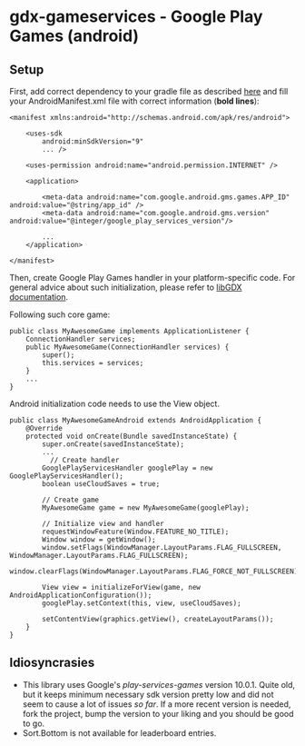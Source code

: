 # gdx-gameservices - Google Play Games (android)

## Setup

First, add correct dependency to your gradle file as described [here](../README.md#setup) and fill your AndroidManifest.xml file with correct information (**bold lines**):
    
    <manifest xmlns:android="http://schemas.android.com/apk/res/android">
    
        <uses-sdk
            android:minSdkVersion="9"
            ... />
    
        <uses-permission android:name="android.permission.INTERNET" />
    
        <application>
        
            <meta-data android:name="com.google.android.gms.games.APP_ID" android:value="@string/app_id" />
            <meta-data android:name="com.google.android.gms.version" android:value="@integer/google_play_services_version"/>
       
            ...
        </application>
    
    </manifest>

Then, create Google Play Games handler in your platform-specific code. For general advice about such initialization, please refer to [libGDX documentation](https://github.com/libgdx/libgdx/wiki/Interfacing-with-platform-specific-code).

Following such core game:
    
    public class MyAwesomeGame implements ApplicationListener {
        ConnectionHandler services;
        public MyAwesomeGame(ConnectionHandler services) {
            super();
            this.services = services;
        }
        ...
    }

Android initialization code needs to use the View object.

    public class MyAwesomeGameAndroid extends AndroidApplication {
        @Override
        protected void onCreate(Bundle savedInstanceState) {
            super.onCreate(savedInstanceState);
            ...
              // Create handler
            GooglePlayServicesHandler googlePlay = new GooglePlayServicesHandler();
            boolean useCloudSaves = true;
            
            // Create game
            MyAwesomeGame game = new MyAwesomeGame(googlePlay);
            
            // Initialize view and handler
            requestWindowFeature(Window.FEATURE_NO_TITLE);
            Window window = getWindow();
            window.setFlags(WindowManager.LayoutParams.FLAG_FULLSCREEN, WindowManager.LayoutParams.FLAG_FULLSCREEN);
            window.clearFlags(WindowManager.LayoutParams.FLAG_FORCE_NOT_FULLSCREEN);
            
            View view = initializeForView(game, new AndroidApplicationConfiguration());
            googlePlay.setContext(this, view, useCloudSaves);
            
            setContentView(graphics.getView(), createLayoutParams());
        }
    }

## Idiosyncrasies

* This library uses Google's _play-services-games_ version 10.0.1. Quite old, but it keeps minimum necessary sdk version pretty low and did not seem to cause a lot of issues _so far_. If a more recent version is needed, fork the project, bump the version to your liking and you should be good to go.
* Sort.Bottom is not available for leaderboard entries.
